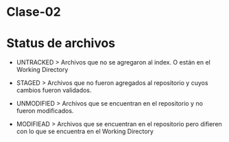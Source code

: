 # Clase-02

# Status de archivos

* UNTRACKED > Archivos que no se agregaron al index. O están en el Working Directory

* STAGED > Archivos que no fueron agregados al repositorio y cuyos cambios fueron validados.

* UNMODIFIED > Archivos que se encuentran en el repositorio y no fueron modificados.

* MODIFIEAD > Archivos que se encuentran en el repositorio pero difieren con lo que se encuentra en el Working Directory